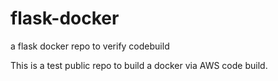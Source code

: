 # flask-docker
a flask docker repo to verify codebuild

This is a test public repo to build a docker via AWS code build.
